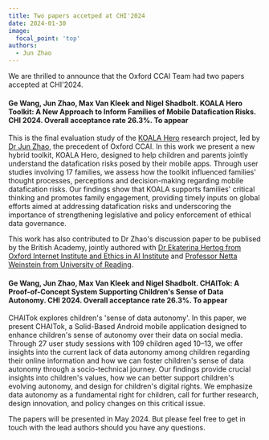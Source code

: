 ```yaml
---
title: Two papers accetped at CHI'2024
date: 2024-01-30
image:
  focal_point: 'top'
authors:
  - Jun Zhao
---
```



We are thrilled to announce that the Oxford CCAI Team had two papers accepted at CHI'2024. 

 

#### Ge Wang, Jun Zhao, Max Van Kleek and Nigel Shadbolt. KOALA Hero Toolkit: A New Approach to Inform Families of Mobile Datafication Risks. CHI 2024. Overall acceptance rate 26.3%. To appear


This is the final evaluation study of the [KOALA Hero](http://koala.web.ox.ac.uk) research project, led by [Dr Jun Zhao](https://www.cs.ox.ac.uk/people/jun.zhao/), the precedent of Oxford CCAI. In this work we present a new hybrid toolkit, KOALA Hero, designed to help children and parents jointly understand the datafication risks posed by their mobile apps. Through user studies involving 17 families, we assess how the toolkit influenced families' thought processes, perceptions and decision-making regarding mobile datafication risks. Our findings show that KOALA supports families' critical thinking and promotes family engagement, providing timely inputs on global efforts aimed at addressing datafication risks and underscoring the importance of strengthening legislative and policy enforcement of ethical data governance.

This work has also contributed to Dr Zhao's discussion paper to be publised by the British Academy, jointly authored with [Dr Ekaterina Hertog from Oxford Internet Institute and Ethics in AI Institute](https://www.oii.ox.ac.uk/people/profiles/ekaterina-hertog/) and [Professor
Netta Weinstein from University of Reading](https://www.reading.ac.uk/pcls/staff/netta-weinstein).


#### Ge Wang, Jun Zhao, Max Van Kleek and Nigel Shadbolt. CHAITok: A Proof-of-Concept System Supporting Children's Sense of  Data Autonomy. CHI 2024. Overall acceptance rate 26.3%. To appear


CHAITok explores children's 'sense of data autonomy'. In this paper, we present CHAITok, a Solid-Based Android mobile application designed to enhance children's sense of autonomy over their data on social media. Through 27 user study sessions with 109 children aged 10–13, we offer insights into the current lack of data autonomy among children regarding their online information and how we can foster children's sense of data autonomy through a socio-technical journey. Our findings provide crucial insights into children's values, how we can better support children's evolving autonomy, and design for children's digital rights. We emphasize data autonomy as a fundamental right for children, call for further research, design innovation, and policy changes on this critical issue.

 

The papers will be presented in May 2024. But please feel free to get in touch with the lead authors should you have any questions.